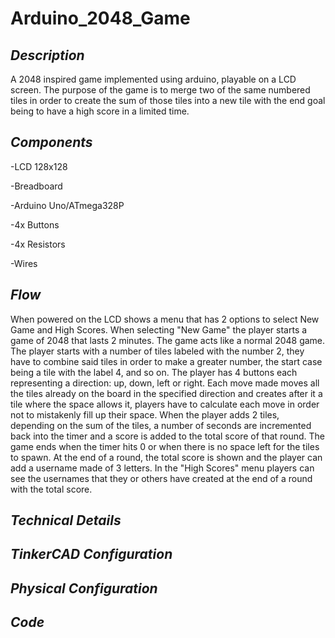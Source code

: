 # Arduino_2048_Game

 ## _Description_

A 2048 inspired game implemented using arduino, playable on a LCD screen. The purpose of the game is to merge two of the same numbered tiles in order to create the sum of those tiles into a new tile with the end goal being to have a high score in a limited time.

 ## _Components_

-LCD 128x128

-Breadboard

-Arduino Uno/ATmega328P

-4x Buttons

-4x Resistors

-Wires

 ## _Flow_

When powered on the LCD shows a menu that has 2 options to select New Game and High Scores.
When selecting "New Game" the player starts a game of 2048 that lasts 2 minutes. 
The game acts like a normal 2048 game. 
The player starts with a number of tiles labeled with the number 2, they have to combine said tiles in order to make a greater number, the start case being a tile with the label 4, and so on. The player has 4 buttons each representing a direction: up, down, left or right. Each move made moves all the tiles already on the board in the specified direction and creates after it a tile where the space allows it, players have to calculate each move in order not to mistakenly fill up their space.
When the player adds 2 tiles, depending on the sum of the tiles, a number of seconds are incremented back into the timer and a score is added to the total score of that round. 
The game ends when the timer hits 0 or when there is no space left for the tiles to spawn. 
At the end of a round, the total score is shown and the player can add a username made of 3 letters. In the "High Scores" menu players can see the usernames that they or others have created at the end of a round with the total score.

## _Technical Details_

## _TinkerCAD Configuration_

## _Physical Configuration_

## _Code_


